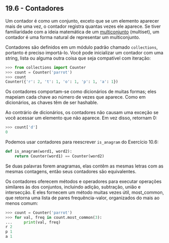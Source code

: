 ## 19.6 - Contadores

Um contador é como um conjunto, exceto que se um elemento aparecer mais de uma vez, o contador registra quantas vezes ele aparece. Se tiver familiaridade com a ideia matemática de um [multiconjunto](10-glossario.md#multiconjunto) (multiset), um contador é uma forma natural de representar um multiconjunto.

Contadores são definidos em um módulo padrão chamado `collections`, portanto é preciso importá-lo. Você pode inicializar um contador com uma string, lista ou alguma outra coisa que seja compatível com iteração:

```python
>>> from collections import Counter
>>> count = Counter('parrot')
>>> count
Counter({'r': 2, 't': 1, 'o': 1, 'p': 1, 'a': 1})
```

Os contadores comportam-se como dicionários de muitas formas; eles mapeiam cada chave ao número de vezes que aparece. Como em dicionários, as chaves têm de ser hashable.

Ao contrário de dicionários, os contadores não causam uma exceção se você acessar um elemento que não aparece. Em vez disso, retornam 0:

```python
>>> count['d']
0
```

Podemos usar contadores para reescrever `is_anagram` do Exercício 10.6:

```python
def is_anagram(word1, word2):
    return Counter(word1) == Counter(word2)
```

Se duas palavras forem anagramas, elas contêm as mesmas letras com as mesmas contagens, então seus contadores são equivalentes.

Os contadores oferecem métodos e operadores para executar operações similares às dos conjuntos, incluindo adição, subtração, união e intersecção. E eles fornecem um método muitas vezes útil, most_common, que retorna uma lista de pares frequência-valor, organizados do mais ao menos comum:

```python
>>> count = Counter('parrot')
>>> for val, freq in count.most_common(3):
...     print(val, freq)
r 2
p 1
a 1
```
